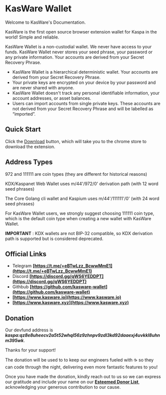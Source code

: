 # KasWare Wallet

Welcome to KasWare's Documentation.

KasWare is the first open source browser extension wallet for Kaspa in the world! Simple and reliable.

KasWare Wallet is a non-custodial wallet. We never have access to your funds. KasWare Wallet never stores your seed phrase, your password or any private information. Your accounts are derived from your Secret Recovery Phrase.

- KasWare Wallet is a hierarchical deterministic wallet. Your accounts are derived from your Secret Recovery Phrase.
- Your private keys are encrypted on your device by your password and are never shared with anyone.
- KasWare Wallet doesn't track any personal identifiable information, your account addresses, or asset balances.
- Users can import accounts from single private keys. These accounts are not derived from your Secret Recovery Phrase and will be labelled as “imported”.

## Quick Start

Click the [Download](https://chrome.google.com/webstore/detail/hklhheigdmpoolooomdihmhlpjjdbklf) button, which will take you to the chrome store to download the extension. 

## Address Types

972 and 111111 are coin types (they are different for historical reasons)

KDX/Kaspanet Web Wallet uses m/44'/972/0' derivation path (with 12 word seed phrases)

The Core Golang cli wallet and Kaspium uses m/44'/111111'/0' (with 24 word seed phrases)

For KasWare Wallet users, we strongly suggest choosing 111111 coin type, which is the default coin type when creating a new wallet with KasWare Wallet.

**IMPORTANT** : KDX wallets are not BIP-32 compatible, so KDX derivation path is supported but is considered deprecated.

## Official Links

- Telegram **[https://t.me/+eBTwLzz_BcwwMmE1](https://t.me/+eBTwLzz_BcwwMmE1)**
- Discord **[https://discord.gg/qWS6YEDDPT](https://discord.gg/qWS6YEDDPT)**
- Githbub **[https://github.com/kasware-wallet](https://github.com/kasware-wallet)**
- **[https://www.kasware.io](https://www.kasware.io)**
- **[https://www.kasware.xyz](https://www.kasware.xyz)**

## Donation

Our devfund address is ***kaspa:qz8e8uheecv2a5t52whql56z9zhnpv9zdl3kd92daaexj4uvkkl8uhnm395wk***.

Thanks for your support!

The donation will be used to to keep our engineers fueled with ☕ so they can code through the night, delivering even more fantastic features to you!

Once you have made the donation, kindly reach out to us so we can express our gratitude and include your name on our **[Esteemed Donor List](./esteemed-donor-list.md)**, acknowledging your generous contribution to our cause.